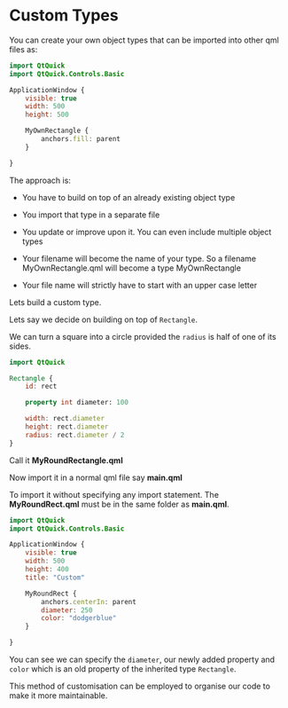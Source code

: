 # Custom Types

You can create your own object types that can be imported into other qml files as:

```qml
import QtQuick
import QtQuick.Controls.Basic

ApplicationWindow {
    visible: true
    width: 500
    height: 500

    MyOwnRectangle {
        anchors.fill: parent
    }

}


```

The approach is:

* You have to build on top of an already existing object type

* You import that type in a separate file

* You update or improve upon it. You can even include multiple object types

* Your filename will become the name of your type. So a filename MyOwnRectangle.qml will become a type MyOwnRectangle
- Your file name will strictly have to start with an upper case letter



Lets build a custom type.

Lets say we decide on building on top of `Rectangle`.

We can turn a square into a circle provided the `radius` is half of one of its sides.

```qml
import QtQuick

Rectangle {
    id: rect

    property int diameter: 100

    width: rect.diameter
    height: rect.diameter
    radius: rect.diameter / 2
}

```

Call it **MyRoundRectangle.qml**

Now import it in a normal qml file say **main.qml**

To import it without specifying any import statement. The **MyRoundRect.qml** must be in the same folder as **main.qml**.

```qml
import QtQuick
import QtQuick.Controls.Basic

ApplicationWindow {
    visible: true
    width: 500
    height: 400
    title: "Custom"

    MyRoundRect {
        anchors.centerIn: parent
        diameter: 250
        color: "dodgerblue"
    }

}

```

You can see we can specify the `diameter`, our newly added property and `color` which is an old property of the inherited type `Rectangle`.



This method of customisation can be employed to organise our code to make it more maintainable.
